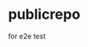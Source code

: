 # publicrepo
for e2e test




















































































































































































































































































































































































































































































































































































































































































































































































































































































































































































































































































































































































































































































































































































































































































































































































































































































































































































































































































































































































































































































































































































